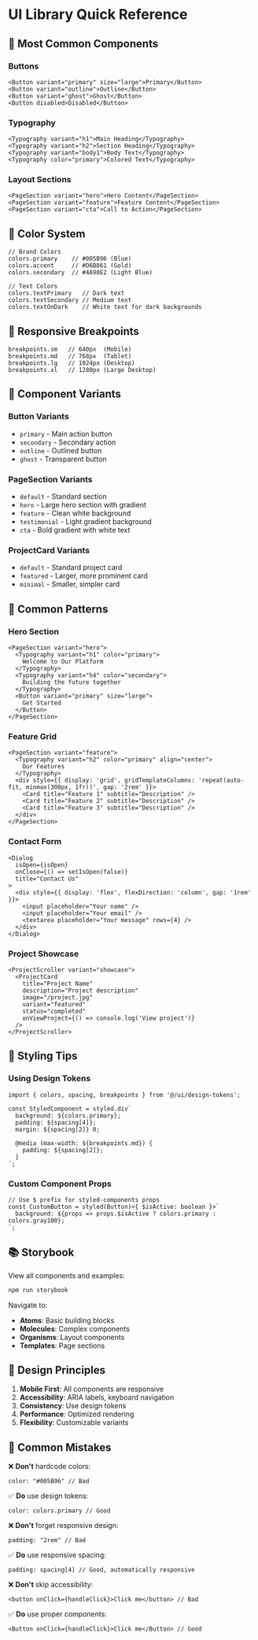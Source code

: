 # UI Library Quick Reference

## 🚀 Most Common Components

### Buttons
```tsx
<Button variant="primary" size="large">Primary</Button>
<Button variant="outline">Outline</Button>
<Button variant="ghost">Ghost</Button>
<Button disabled>Disabled</Button>
```

### Typography
```tsx
<Typography variant="h1">Main Heading</Typography>
<Typography variant="h2">Section Heading</Typography>
<Typography variant="body1">Body Text</Typography>
<Typography color="primary">Colored Text</Typography>
```

### Layout Sections
```tsx
<PageSection variant="hero">Hero Content</PageSection>
<PageSection variant="feature">Feature Content</PageSection>
<PageSection variant="cta">Call to Action</PageSection>
```

## 🎨 Color System

```tsx
// Brand Colors
colors.primary    // #005B96 (Blue)
colors.accent     // #D6B861 (Gold)
colors.secondary  // #4A90E2 (Light Blue)

// Text Colors
colors.textPrimary   // Dark text
colors.textSecondary // Medium text
colors.textOnDark    // White text for dark backgrounds
```

## 📱 Responsive Breakpoints

```tsx
breakpoints.sm   // 640px  (Mobile)
breakpoints.md   // 768px  (Tablet)
breakpoints.lg   // 1024px (Desktop)
breakpoints.xl   // 1280px (Large Desktop)
```

## 🧩 Component Variants

### Button Variants
- `primary` - Main action button
- `secondary` - Secondary action
- `outline` - Outlined button
- `ghost` - Transparent button

### PageSection Variants
- `default` - Standard section
- `hero` - Large hero section with gradient
- `feature` - Clean white background
- `testimonial` - Light gradient background
- `cta` - Bold gradient with white text

### ProjectCard Variants
- `default` - Standard project card
- `featured` - Larger, more prominent card
- `minimal` - Smaller, simpler card

## 🎯 Common Patterns

### Hero Section
```tsx
<PageSection variant="hero">
  <Typography variant="h1" color="primary">
    Welcome to Our Platform
  </Typography>
  <Typography variant="h4" color="secondary">
    Building the future together
  </Typography>
  <Button variant="primary" size="large">
    Get Started
  </Button>
</PageSection>
```

### Feature Grid
```tsx
<PageSection variant="feature">
  <Typography variant="h2" color="primary" align="center">
    Our Features
  </Typography>
  <div style={{ display: 'grid', gridTemplateColumns: 'repeat(auto-fit, minmax(300px, 1fr))', gap: '2rem' }}>
    <Card title="Feature 1" subtitle="Description" />
    <Card title="Feature 2" subtitle="Description" />
    <Card title="Feature 3" subtitle="Description" />
  </div>
</PageSection>
```

### Contact Form
```tsx
<Dialog
  isOpen={isOpen}
  onClose={() => setIsOpen(false)}
  title="Contact Us"
>
  <div style={{ display: 'flex', flexDirection: 'column', gap: '1rem' }}>
    <input placeholder="Your name" />
    <input placeholder="Your email" />
    <textarea placeholder="Your message" rows={4} />
  </div>
</Dialog>
```

### Project Showcase
```tsx
<ProjectScroller variant="showcase">
  <ProjectCard
    title="Project Name"
    description="Project description"
    image="/project.jpg"
    variant="featured"
    status="completed"
    onViewProject={() => console.log('View project')}
  />
</ProjectScroller>
```

## 🔧 Styling Tips

### Using Design Tokens
```tsx
import { colors, spacing, breakpoints } from '@/ui/design-tokens';

const StyledComponent = styled.div`
  background: ${colors.primary};
  padding: ${spacing[4]};
  margin: ${spacing[2]} 0;
  
  @media (max-width: ${breakpoints.md}) {
    padding: ${spacing[2]};
  }
`;
```

### Custom Component Props
```tsx
// Use $ prefix for styled-components props
const CustomButton = styled(Button)<{ $isActive: boolean }>`
  background: ${props => props.$isActive ? colors.primary : colors.gray100};
`;
```

## 📚 Storybook

View all components and examples:
```bash
npm run storybook
```

Navigate to:
- **Atoms**: Basic building blocks
- **Molecules**: Complex components
- **Organisms**: Layout components
- **Templates**: Page sections

## 🎨 Design Principles

1. **Mobile First**: All components are responsive
2. **Accessibility**: ARIA labels, keyboard navigation
3. **Consistency**: Use design tokens
4. **Performance**: Optimized rendering
5. **Flexibility**: Customizable variants

## 🚨 Common Mistakes

❌ **Don't** hardcode colors:
```tsx
color: "#005B96" // Bad
```

✅ **Do** use design tokens:
```tsx
color: colors.primary // Good
```

❌ **Don't** forget responsive design:
```tsx
padding: "2rem" // Bad
```

✅ **Do** use responsive spacing:
```tsx
padding: spacing[4] // Good, automatically responsive
```

❌ **Don't** skip accessibility:
```tsx
<button onClick={handleClick}>Click me</button> // Bad
```

✅ **Do** use proper components:
```tsx
<Button onClick={handleClick}>Click me</Button> // Good
```
